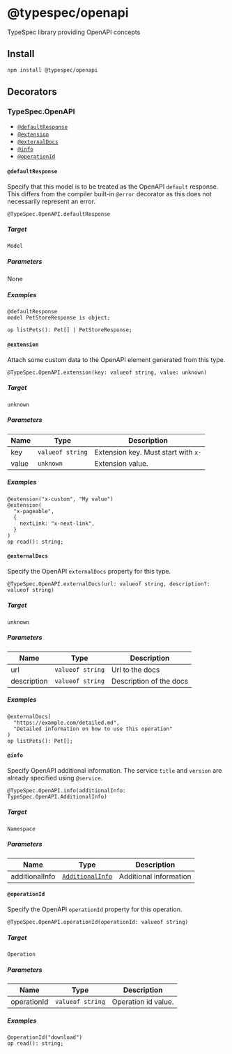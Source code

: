 # @typespec/openapi

TypeSpec library providing OpenAPI concepts

## Install

```bash
npm install @typespec/openapi
```

## Decorators

### TypeSpec.OpenAPI

- [`@defaultResponse`](#@defaultresponse)
- [`@extension`](#@extension)
- [`@externalDocs`](#@externaldocs)
- [`@info`](#@info)
- [`@operationId`](#@operationid)

#### `@defaultResponse`

Specify that this model is to be treated as the OpenAPI `default` response.
This differs from the compiler built-in `@error` decorator as this does not necessarily represent an error.

```typespec
@TypeSpec.OpenAPI.defaultResponse
```

##### Target

`Model`

##### Parameters

None

##### Examples

```typespec
@defaultResponse
model PetStoreResponse is object;

op listPets(): Pet[] | PetStoreResponse;
```

#### `@extension`

Attach some custom data to the OpenAPI element generated from this type.

```typespec
@TypeSpec.OpenAPI.extension(key: valueof string, value: unknown)
```

##### Target

`unknown`

##### Parameters

| Name  | Type             | Description                         |
| ----- | ---------------- | ----------------------------------- |
| key   | `valueof string` | Extension key. Must start with `x-` |
| value | `unknown`        | Extension value.                    |

##### Examples

```typespec
@extension("x-custom", "My value")
@extension(
  "x-pageable",
  {
    nextLink: "x-next-link",
  }
)
op read(): string;
```

#### `@externalDocs`

Specify the OpenAPI `externalDocs` property for this type.

```typespec
@TypeSpec.OpenAPI.externalDocs(url: valueof string, description?: valueof string)
```

##### Target

`unknown`

##### Parameters

| Name        | Type             | Description             |
| ----------- | ---------------- | ----------------------- |
| url         | `valueof string` | Url to the docs         |
| description | `valueof string` | Description of the docs |

##### Examples

```typespec
@externalDocs(
  "https://example.com/detailed.md",
  "Detailed information on how to use this operation"
)
op listPets(): Pet[];
```

#### `@info`

Specify OpenAPI additional information.
The service `title` and `version` are already specified using `@service`.

```typespec
@TypeSpec.OpenAPI.info(additionalInfo: TypeSpec.OpenAPI.AdditionalInfo)
```

##### Target

`Namespace`

##### Parameters

| Name           | Type                                | Description            |
| -------------- | ----------------------------------- | ---------------------- |
| additionalInfo | [`AdditionalInfo`](#additionalinfo) | Additional information |

#### `@operationId`

Specify the OpenAPI `operationId` property for this operation.

```typespec
@TypeSpec.OpenAPI.operationId(operationId: valueof string)
```

##### Target

`Operation`

##### Parameters

| Name        | Type             | Description         |
| ----------- | ---------------- | ------------------- |
| operationId | `valueof string` | Operation id value. |

##### Examples

```typespec
@operationId("download")
op read(): string;
```
